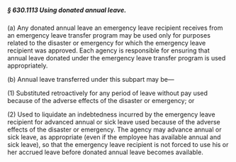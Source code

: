 ##### § 630.1113 Using donated annual leave. #####

(a) Any donated annual leave an emergency leave recipient receives from an emergency leave transfer program may be used only for purposes related to the disaster or emergency for which the emergency leave recipient was approved. Each agency is responsible for ensuring that annual leave donated under the emergency leave transfer program is used appropriately.

(b) Annual leave transferred under this subpart may be—

(1) Substituted retroactively for any period of leave without pay used because of the adverse effects of the disaster or emergency; or

(2) Used to liquidate an indebtedness incurred by the emergency leave recipient for advanced annual or sick leave used because of the adverse effects of the disaster or emergency. The agency may advance annual or sick leave, as appropriate (even if the employee has available annual and sick leave), so that the emergency leave recipient is not forced to use his or her accrued leave before donated annual leave becomes available.
